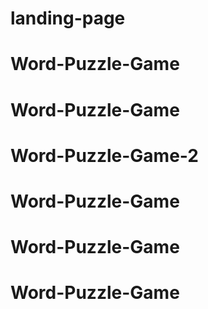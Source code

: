 # landing-page
# Word-Puzzle-Game
# Word-Puzzle-Game
# Word-Puzzle-Game-2
# Word-Puzzle-Game
# Word-Puzzle-Game
# Word-Puzzle-Game

